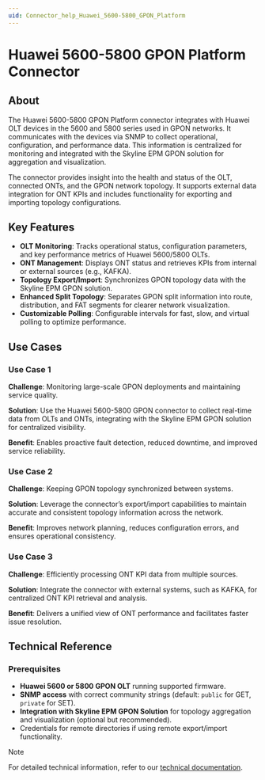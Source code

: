 ```yaml
---
uid: Connector_help_Huawei_5600-5800_GPON_Platform
---
```


# Huawei 5600-5800 GPON Platform Connector

## About

The Huawei 5600-5800 GPON Platform connector integrates with Huawei OLT devices in the 5600 and 5800 series used in GPON networks. It communicates with the devices via SNMP to collect operational, configuration, and performance data. This information is centralized for monitoring and integrated with the Skyline EPM GPON solution for aggregation and visualization.

The connector provides insight into the health and status of the OLT, connected ONTs, and the GPON network topology. It supports external data integration for ONT KPIs and includes functionality for exporting and importing topology configurations.

## Key Features

- **OLT Monitoring**: Tracks operational status, configuration parameters, and key performance metrics of Huawei 5600/5800 OLTs.
- **ONT Management**: Displays ONT status and retrieves KPIs from internal or external sources (e.g., KAFKA).
- **Topology Export/Import**: Synchronizes GPON topology data with the Skyline EPM GPON solution.
- **Enhanced Split Topology**: Separates GPON split information into route, distribution, and FAT segments for clearer network visualization.
- **Customizable Polling**: Configurable intervals for fast, slow, and virtual polling to optimize performance.

## Use Cases

### Use Case 1

**Challenge**: Monitoring large-scale GPON deployments and maintaining service quality.

**Solution**: Use the Huawei 5600-5800 GPON connector to collect real-time data from OLTs and ONTs, integrating with the Skyline EPM GPON solution for centralized visibility.

**Benefit**: Enables proactive fault detection, reduced downtime, and improved service reliability.

### Use Case 2

**Challenge**: Keeping GPON topology synchronized between systems.

**Solution**: Leverage the connector’s export/import capabilities to maintain accurate and consistent topology information across the network.

**Benefit**: Improves network planning, reduces configuration errors, and ensures operational consistency.

### Use Case 3

**Challenge**: Efficiently processing ONT KPI data from multiple sources.

**Solution**: Integrate the connector with external systems, such as KAFKA, for centralized ONT KPI retrieval and analysis.

**Benefit**: Delivers a unified view of ONT performance and facilitates faster issue resolution.

## Technical Reference

### Prerequisites

- **Huawei 5600 or 5800 GPON OLT** running supported firmware.
- **SNMP access** with correct community strings (default: `public` for GET, `private` for SET).
- **Integration with Skyline EPM GPON Solution** for topology aggregation and visualization (optional but recommended).
- Credentials for remote directories if using remote export/import functionality.

> [!NOTE]
> For detailed technical information, refer to our [technical documentation](xref:Connector_help_Huawei_5600-5800_GPON_Platform_Technical).
